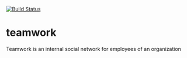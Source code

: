 [![Build Status](https://travis-ci.com/Chinfox/teamwork.svg?branch=develop)](https://travis-ci.com/Chinfox/teamwork)
# teamwork
Teamwork is an internal social network for employees of an organization
